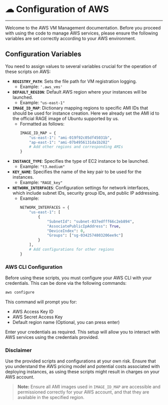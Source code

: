 # ☁ Configuration of AWS

---

Welcome to the AWS VM Management documentation. Before you proceed with using the code to manage AWS services, please ensure the following variables are set correctly according to your AWS environment.

## Configuration Variables
You need to assign values to several variables crucial for the operation of these scripts on AWS:

- **`REGISTRY_PATH`**: Sets the file path for VM registration logging.
  - Example: `'.aws_vms'`
- **`DEFAULT_REGION`**: Default AWS region where your instances will be launched.
  - Example: `"us-east-1"`
- **`IMAGE_ID_MAP`**: Dictionary mapping regions to specific AMI IDs that should be used for instance creation. Here we already set the AMI id to the official RAGE image of Ubuntu supported by us.
  - Formatted as follows:
    ```python
    IMAGE_ID_MAP = {
        "us-east-1": "ami-019f92c05df45031b",
        "ap-east-1": "ami-07b4956131da1b282"
        # Add other regions and corresponding AMIs
    }
    ```
- **`INSTANCE_TYPE`**: Specifies the type of EC2 instance to be launched.
  - Example: `"t3.medium"`
- **`KEY_NAME`**: Specifies the name of the key pair to be used for the instances.
  - Example: `"RAGE_key"`
- **`NETWORK_INTERFACES`**: Configuration settings for network interfaces, which include subnet IDs, security group IDs, and public IP addressing.
  - Example:
    ```python
    NETWORK_INTERFACES = {
        "us-east-1": [
            {
                "SubnetId": "subnet-037edfff66c2eb894",
                "AssociatePublicIpAddress": True,
                "DeviceIndex": 0,
                "Groups": ["sg-0342574803206ee9c"]
            }
        ],
        # Add configurations for other regions
    }
    ```


### AWS CLI Configuration
Before using these scripts, you must configure your AWS CLI with your credentials. This can be done via the following commands:

```bash
aws configure
```
This command will prompt you for:
- AWS Access Key ID
- AWS Secret Access Key
- Default region name (Optional, you can press enter)

Enter your credentials as required. This setup will allow you to interact with AWS services using the credentials provided.

### Disclaimer
Use the provided scripts and configurations at your own risk. Ensure that you understand the AWS pricing model and potential costs associated with deploying instances, as using these scripts might result in charges on your AWS account.

> **Note:**  Ensure all AMI images used in `IMAGE_ID_MAP` are accessible and permissioned correctly for your AWS account, and that they are available in the specified region.
